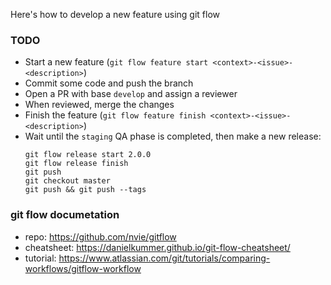Here's how to develop a new feature using git flow

### TODO
- Start a new feature (`git flow feature start <context>-<issue>-<description>`)
- Commit some code and push the branch
- Open a PR with base `develop` and assign a reviewer
- When reviewed, merge the changes
- Finish the feature (`git flow feature finish <context>-<issue>-<description>`)
- Wait until the `staging` QA phase is completed, then make a new release:
    ```
    git flow release start 2.0.0
    git flow release finish
    git push
    git checkout master
    git push && git push --tags
    ```

### git flow documetation
- repo: https://github.com/nvie/gitflow
- cheatsheet: https://danielkummer.github.io/git-flow-cheatsheet/
- tutorial: https://www.atlassian.com/git/tutorials/comparing-workflows/gitflow-workflow
